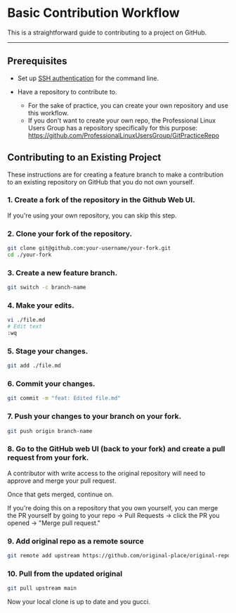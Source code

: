 # Basic Contribution Workflow

This is a straightforward guide to contributing to a project on GitHub.  

---

## Prerequisites

- Set up [SSH authentication](./ssh_for_git.md#ssh-for-github-authentication) for the command line.  

- Have a repository to contribute to.  
    - For the sake of practice, you can create your own repository and use this
      workflow.  
    - If you don't want to create your own repo, the Professional Linux Users Group has a 
      repository specifically for this purpose: 
      <https://github.com/ProfessionalLinuxUsersGroup/GitPracticeRepo>  

## Contributing to an Existing Project
These instructions are for creating a feature branch to make a contribution to an
existing repository on GitHub that you do not own yourself.  

### 1. Create a fork of the repository in the Github Web UI.  

   If you're using your own repository, you can skip this step.  

### 2. Clone your fork of the repository.  

   ```bash
   git clone git@github.com:your-username/your-fork.git
   cd ./your-fork
   ```

### 3. Create a new feature branch.  

   ```bash
   git switch -c branch-name
   ```

### 4. Make your edits.  

   ```bash
   vi ./file.md
   # Edit text
   :wq
   ```

### 5. Stage your changes. 

   ```bash
   git add ./file.md
   ```

### 6. Commit your changes.  

   ```bash
   git commit -m "feat: Edited file.md"
   ```

### 7. Push your changes to **your branch** on **your fork**.  

   ```bash
   git push origin branch-name
   ```

### 8. Go to the GitHub web UI (back to your fork) and create a pull request from your fork.  

   A contributor with write access to the original repository will need to approve and
   merge your pull request.  
   
   Once that gets merged, continue on.  
   
   If you're doing this on a repository that you own yourself, you can merge the PR
   yourself by going to your repo -> Pull Requests -> click the PR you opened -> "Merge pull request."  

### 9. Add original repo as a remote source

   ```bash
   git remote add upstream https://github.com/original-place/original-repo.git
   ```

### 10. Pull from the updated original

   ```bash
   git pull upstream main
   ```

   Now your local clone is up to date and you gucci.  

